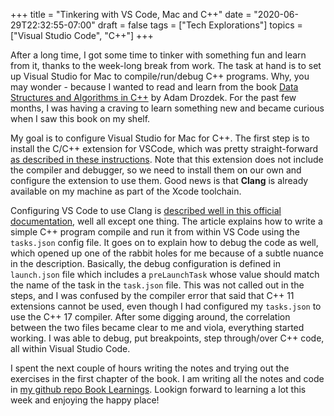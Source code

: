 +++
title = "Tinkering with VS Code, Mac and C++"
date = "2020-06-29T22:32:55-07:00"
draft = false
tags = ["Tech Explorations"]
topics = ["Visual Studio Code", "C++"]
+++

After a long time, I got some time to tinker with something fun and learn from it, thanks to the week-long break from work. The task at hand is to set up Visual Studio for Mac to compile/run/debug C++ programs. Why, you may wonder - because I wanted to read and learn from the book [Data Structures and Algorithms in C++](https://www.amazon.com/Data-Structures-Algorithms-Adam-Drozdek-dp-1133608426/dp/1133608426) by Adam Drozdek. For the past few months, I was having a craving to learn something new and became curious when I saw this book on my shelf. 

My goal is to configure Visual Studio for Mac for C++. The first step is to install the C/C++ extension for VSCode, which was pretty straight-forward [as described in these instructions](https://code.visualstudio.com/docs/languages/cpp). Note that this extension does not include the compiler and debugger, so we need to install them on our own and configure the extension to use them. Good news is that **Clang** is already available on my machine as part of the Xcode toolchain.

Configuring VS Code to use Clang is [described well in this official documentation](https://code.visualstudio.com/docs/cpp/config-clang-mac), well all except one thing. The article explains how to write a simple C++ program compile and run it from within VS Code using the `tasks.json` config file. It goes on to explain how to debug the code as well, which opened up one of the rabbit holes for me because of a subtle nuance in the description. Basically, the debug configuration is defined in `launch.json` file which includes a `preLaunchTask` whose value should match the name of the task in the `task.json` file. This was not called out in the steps, and I was confused by the compiler error that said that C++ 11 extensions cannot be used, even though I had configured my `tasks.json` to use the C++ 17 compiler. After some digging around, the correlation between the two files became clear to me and viola, everything started working. I was able to debug, put breakpoints, step through/over C++ code, all within Visual Studio Code.

I spent the next couple of hours writing the notes and trying out the exercises in the first chapter of the book. I am writing all the notes and code in [my github repo Book Learnings](https://github.com/annjose/book-learnings). Lookign forward to learning a lot this week and enjoying the happy place!